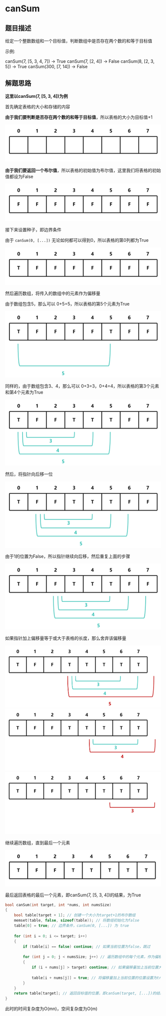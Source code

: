 # canSum

## 题目描述

给定一个整数数组和一个目标值，判断数组中是否存在两个数的和等于目标值

示例:

canSum(7, [5, 3, 4, 7]) -> True
canSum(7, [2, 4]) -> False
canSum(8, [2, 3, 5]) -> True
canSum(300, [7, 14]) -> False

## 解题思路

**这里以canSum(7, [5, 3, 4])为例**

首先确定表格的大小和存储的内容

**由于我们要判断是否存在两个数的和等于目标值**，所以表格的大小为目标值+1

![step1](imgs/step1.png)

**由于我们要返回一个布尔值**，所以表格的初始值为布尔值，这里我们将表格的初始值都设为False

![step2](imgs/step2.png)

接下来设置种子，即边界条件

由于 `canSum(0, [...])` 无论如何都可以得到0，所以表格的第0列都为True

![step3](imgs/step3.png)

然后遍历数组，将传入的数组中的元素作为偏移量

由于数组包含5，那么可以 0+5=5，所以表格的第5个元素为True

![step4](imgs/step4.png)

同样的，由于数组包含3、4，那么可以 0+3=3，0+4=4，所以表格的第3个元素和第4个元素为True

![step5](imgs/step5.png)

然后，将指针向后移一位

![step6](imgs/step6.png)

由于1的位置为False，所以指针继续向后移，然后重复上面的步骤

![step7](imgs/step7.png)

如果指针加上偏移量等于或大于表格的长度，那么舍弃该偏移量

![step8](imgs/step8.png)
![step9](imgs/step9.png)
![step10](imgs/step10.png)

继续遍历数组，直到最后一个元素

![step11](imgs/step11.png)

最后返回表格的最后一个元素，即canSum(7, [5, 3, 4])的结果，为True

```c
bool canSum(int target, int *nums, int numsSize)
{
    bool table[target + 1]; // 创建一个大小为target+1的布尔数组
    memset(table, false, sizeof(table)); // 将数组初始化为false
    table[0] = true; // 边界条件，canSum(0, [...]) 为 true

    for (int i = 0; i <= target; i++)
    {
        if (table[i] == false) continue; // 如果当前位置为false，跳过

        for (int j = 0; j < numsSize; j++) // 遍历数组中的每个元素，作为偏移量
        {
            if (i + nums[j] > target) continue; // 如果偏移量加上当前位置大于目标值，跳过
            
            table[i + nums[j]] = true; // 将偏移量加上当前位置的位置设置为true
        }
    }
    return table[target]; // 返回目标值的位置，即canSum(target, [...])的结果
}
```

此时的时间复杂度为O(mn)，空间复杂度为O(m)